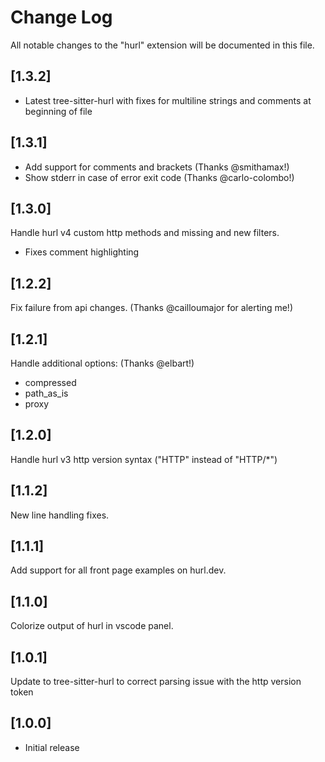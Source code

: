 # Change Log

All notable changes to the "hurl" extension will be documented in this file.

## [1.3.2]
* Latest tree-sitter-hurl with fixes for multiline strings and comments at beginning of file

## [1.3.1]

* Add support for comments and brackets (Thanks @smithamax!)
* Show stderr in case of error exit code (Thanks @carlo-colombo!)

## [1.3.0]

Handle hurl v4 custom http methods and missing and new filters.
* Fixes comment highlighting

## [1.2.2]

Fix failure from api changes. (Thanks @cailloumajor for alerting me!)

## [1.2.1]

Handle additional options: (Thanks @elbart!)
  * compressed
  * path\_as\_is
  * proxy

## [1.2.0]

Handle hurl v3 http version syntax ("HTTP" instead of "HTTP/*")

## [1.1.2]

New line handling fixes.

## [1.1.1]

Add support for all front page examples on hurl.dev.

## [1.1.0]

Colorize output of hurl in vscode panel.

## [1.0.1]

Update to tree-sitter-hurl to correct parsing issue with the http version token

## [1.0.0]

- Initial release

